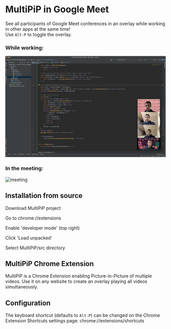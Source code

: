 
# MultiPiP in Google Meet
See all participants of Google Meet conferences in an overlay while working in other apps at the same time!  
Use `Alt-P` to toggle the overlay.

### While working:
![overlay](overlay.png)
### In the meeting:
![meeting](meeting.png)


## Installation from source
Download MultiPiP project

Go to chrome://extensions

Enable 'developer mode' (top right)

Click 'Load unpacked'

Select MultiPiP/src directory


## MultiPiP Chrome Extension
MultiPiP is a Chrome Extension enabling Picture-in-Picture of multiple videos. Use it on any website to create an overlay playing all videos simultaneously.


## Configuration
The keyboard shortcut (defaults to `Alt-P`) can be changed on the
Chrome Extension Shortcuts settings page:
chrome://extensions/shortcuts
